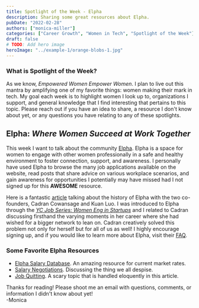 ```yaml
---
title: Spotlight of the Week - Elpha
description: Sharing some great resources about Elpha.
pubDate: "2022-02-28"
authors: ["monica-miller"]
categories: ["Career Growth", "Women in Tech", "Spotlight of the Week"]
draft: false
# TODO: Add hero image
heroImage: "../example-1/orange-blobs-1.jpg"
---
```


### What is Spotlight of the Week?

As we know, _Empowered Women Empower Women_. I plan to live out this mantra by amplifying one of my favorite things: women making their mark in tech. My goal each week is to highlight women I look up to, organizations I support, and general knowledge that I find interesting that pertains to this topic. Please reach out if you have an idea to share, a resource I don't know about yet, or any questions you have relating to any of these spotlights.

## Elpha: _Where Women Succeed at Work Together_

This week I want to talk about the community [Elpha](https://elpha.com/). Elpha is a space for women to engage with other women professionally in a safe and healthy environment to foster connection, support, and awareness. I personally have used Elpha to browse the many job applications available on the website, read posts that share advice on various workplace scenarios, and gain awareness for opportunities I potentially may have missed had I not signed up for this **AWESOME** resource.

Here is a fantastic [article](https://techcrunch.com/2019/11/06/elpha/) talking about the history of Elpha with the two co-founders, Cadran Cowansage and Kuan Luo. I was introduced to Elpha through the [_YC Job Series: Women Eng in Startups_](https://www.ycombinator.com/blog/yc-jobs-series-women-eng-in-startups) and I related to Cadran discussing firsthand the varying moments in her career where she had wished for a bigger network to lean on. Cadran creatively solved this problem not only for herself but for all of us as well! I highly encourage signing up, and if you would like to learn more about Elpha, visit their [FAQ](https://elpha.com/faq).

### Some Favorite Elpha Resources

- [Elpha Salary Database](https://elpha.com/salary-database). An amazing resource for current market rates.
- [Salary Negotiations](https://elpha.com/resources/salary-negotiation-tips). Discussing the thing we all despise.
- [Job Quitting](https://elpha.com/resources/how-to-quit-your-job-just-started). A scary topic that is handled eloquently in this article.

Thanks for reading! Please shoot me an email with questions, comments, or information I didn't know about yet!
\
-Monica
